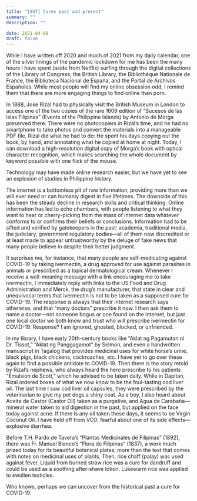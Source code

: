 ```yaml
---
title: "[947] Cures past and present"
summary: ""
description: ""

date: 2021-04-09
draft: false
---
```


While I have written off 2020 and much of 2021 from my daily calendar, one of the silver linings of the pandemic lockdown for me has been the many hours I have spent (aside from Netflix) surfing through the digital collections of the Library of Congress, the British Library, the Bibliothèque Nationale de France, the Biblioteca Nacional de España, and the Portal de Archivos Españoles. While most people will find my online obsession odd, I remind them that there are more engaging things to find online than porn.

In 1888, Jose Rizal had to physically visit the British Museum in London to access one of the two copies of the rare 1609 edition of “Sucesos de las islas Filipinas” (Events of the Philippine Islands) by Antonio de Morga preserved there. There were no photocopiers in Rizal’s time, and he had no smartphone to take photos and convert the materials into a manageable PDF file. Rizal did what he had to do: He spent his days copying out the book, by hand, and annotating what he copied at home at night. Today, I can download a high-resolution digital copy of Morga’s book with optical character recognition, which makes searching the whole document by keyword possible with one flick of the mouse.

Technology may have made online research easier, but we have yet to see an explosion of studies in Philippine history.

The internet is a bottomless pit of raw information, providing more than we will ever need or can humanly digest in five lifetimes. The downside of this has been the steady decline in research skills and critical thinking. Online information has led to echo chambers, with people listening to what they want to hear or cherry-picking from the mass of internet data whatever conforms to or confirms their beliefs or conclusions. Information had to be sifted and verified by gatekeepers in the past: academia, traditional media, the judiciary, government regulatory bodies—all of them now discredited or at least made to appear untrustworthy by the deluge of fake news that many people believe in despite their better judgment.

It surprises me, for instance, that many people are self-medicating against COVID-19 by taking ivermectin, a drug approved for use against parasites in animals or prescribed as a topical dermatological cream. Whenever I receive a well-meaning message with a link encouraging me to take ivermectin, I immediately reply with links to the US Food and Drug Administration and Merck, the drug’s manufacturer, that state in clear and unequivocal terms that ivermectin is not to be taken as a supposed cure for COVID-19. The response is always that their internet research says otherwise, and that “many doctors” prescribe it now. I then ask them to name a doctor—not someone bogus or one found on the internet, but just one local doctor we both know and trust who will prescribe ivermectin for COVID-19. Response? I am ignored, ghosted, blocked, or unfriended.

In my library, I have early 20th-century books like “Aklat ng Pagamutan ni Dr. Tissot,” “Aklat ng Panggagamot” by Selmon, and even a handwritten manuscript in Tagalog that provides medicinal uses for white horse’s urine, black pigs, black chickens, cockroaches, etc. I have yet to go over these again to find a possible antidote to COVID-19. Then there is the story retold by Rizal’s nephews, who always heard the hero prescribe to his patients “Emulsion de Scott,” which he advised to be taken daily. While in Dapitan, Rizal ordered boxes of what we now know to be the foul-tasting cod liver oil. The last time I saw cod liver oil capsules, they were prescribed by the veterinarian to give my pet dogs a shiny coat. As a boy, I also heard about Aceite de Castor (Castor Oil) taken as a purgative, and Agua de Carabaña—mineral water taken to aid digestion in the past, but applied on the face today against acne. If there is any oil taken these days, it seems to be Virgin Coconut Oil. I have held off from VCO, fearful about one of its side effects—explosive diarrhea.

Before T.H. Pardo de Tavera’s “Plantas Medicinales de Filipinas” (1892), there was Fr. Manuel Blanco’s “Flora de Filipinas” (1837), a work much prized today for its beautiful botanical plates, more than the text that comes with notes on medicinal uses of plants. Then, rice chaff (palay) was used against fever. Liquid from burned straw rice was a cure for dandruff and could be used as a soothing after-shave lotion. Lukewarm rice was applied to swollen testicles.

Who knows, perhaps we can uncover from the historical past a cure for COVID-19.
